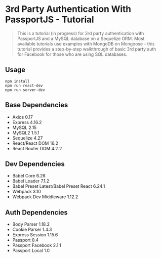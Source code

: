 # 3rd Party Authentication With PassportJS - Tutorial

> This is a tutorial (in progress) for 3rd party authentication with PassportJS and a MySQL database on a Sequelize ORM. Most available tutorials use examples with MongoDB on Mongoose - this tutorial provides a step-by-step walkthrough of basic 3rd party auth for Facebook for those who are using SQL databases.

## Usage

```
npm install
npm run react-dev
npm run server-dev
``` 

## Base Dependencies

- Axios 0.17
- Express 4.16.2
- MySQL 2.15
- MySQL2 1.5.1
- Sequelize 4.27
- React/React DOM 16.2
- React Router DOM  4.2.2

## Dev Dependencies

- Babel Core 6.26
- Babel Loader 7.1.2
- Babel Preset Latest/Babel Preset React 6.24.1
- Webpack 3.10
- Webpack Dev Middleware 1.12.2

## Auth Dependencies

- Body Parser 1.18.2
- Cookie Parser 1.4.3
- Express Session 1.15.6
- Passport 0.4
- Passport Facebook 2.1.1
- Passport Local 1.0